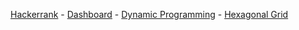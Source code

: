 <a href="https://www.hackerrank.com">Hackerrank</a> - 
<a href="https://www.hackerrank.com/dashboard">Dashboard</a> - 
<a href="https://www.hackerrank.com/domains/core-cs/dynamic-programming">Dynamic Programming</a> - 
<a href="https://www.hackerrank.com/challenges/hexagonal-grid">Hexagonal Grid</a>